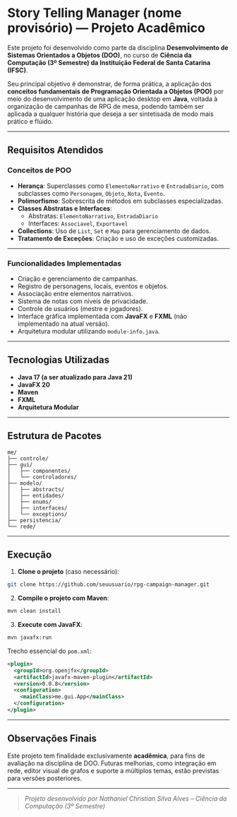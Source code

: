 # Story Telling Manager (nome provisório) — Projeto Acadêmico

Este projeto foi desenvolvido como parte da disciplina **Desenvolvimento de Sistemas Orientados a Objetos (DOO)**, no curso de **Ciência da Computação (3º Semestre) da Instituição Federal de Santa Catarina (IFSC)**.

Seu principal objetivo é demonstrar, de forma prática, a aplicação dos **conceitos fundamentais de Programação Orientada a Objetos (POO)** por meio do desenvolvimento de uma aplicação desktop em **Java**, voltada à organização de campanhas de RPG de mesa, podendo também ser aplicada a qualquer história que deseja a ser sintetisada de modo mais prático e flúido.

---

## Requisitos Atendidos

### Conceitos de POO

- **Herança**: Superclasses como `ElementoNarrativo` e `EntradaDiario`, com subclasses como `Personagem`, `Objeto`, `Nota`, `Evento`.
- **Polimorfismo**: Sobrescrita de métodos em subclasses especializadas.
- **Classes Abstratas e Interfaces**: 
  - Abstratas: `ElementoNarrativo`, `EntradaDiario`
  - Interfaces: `Associavel`, `Exportavel`
- **Collections**: Uso de `List`, `Set` e `Map` para gerenciamento de dados.
- **Tratamento de Exceções**: Criação e uso de exceções customizadas.

---

### Funcionalidades Implementadas

- Criação e gerenciamento de campanhas.
- Registro de personagens, locais, eventos e objetos.
- Associação entre elementos narrativos.
- Sistema de notas com níveis de privacidade.
- Controle de usuários (mestre e jogadores).
- Interface gráfica implementada com **JavaFX** e **FXML** (não implementado na atual versão).
- Arquitetura modular utilizando `module-info.java`.

---

## Tecnologias Utilizadas

- **Java 17 (a ser atualizado para Java 21)**
- **JavaFX 20**
- **Maven**
- **FXML**
- **Arquitetura Modular**

---

## Estrutura de Pacotes

```
me/
├── controle/
├── gui/
│   ├── componentes/
│   └── controladores/
├── modelo/
│   ├── abstracts/
│   ├── entidades/
│   ├── enums/
│   ├── interfaces/
│   └── exceptions/
├── persistencia/
└── rede/
```

---

## Execução

1. **Clone o projeto** (caso necessário):

```bash
git clone https://github.com/seuusuario/rpg-campaign-manager.git
```

2. **Compile o projeto com Maven**:

```bash
mvn clean install
```

3. **Execute com JavaFX**:

```bash
mvn javafx:run
```

Trecho essencial do `pom.xml`:

```xml
<plugin>
  <groupId>org.openjfx</groupId>
  <artifactId>javafx-maven-plugin</artifactId>
  <version>0.0.8</version>
  <configuration>
    <mainClass>me.gui.App</mainClass>
  </configuration>
</plugin>
```

---

## Observações Finais

Este projeto tem finalidade exclusivamente **acadêmica**, para fins de avaliação na disciplina de DOO. Futuras melhorias, como integração em rede, editor visual de grafos e suporte a múltiplos temas, estão previstas para versões posteriores.

---

> *Projeto desenvolvido por Nathaniel Christian Silva Alves – Ciência da Computação (3º Semestre)*

